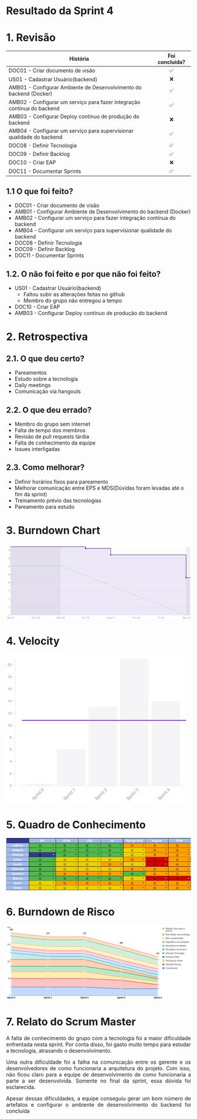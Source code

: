# Resultado da Sprint 4

 # 1. Revisão

| História | Foi concluída? |
| -------- | :----: |
| DOC01 - Criar documento de visão | :white_check_mark: |
| US01 - Cadastrar Usuário(backend) | :x: |
| AMB01 - Configurar Ambiente de Desenvolvimento do backend (Docker) | :white_check_mark: |
| AMB02 - Configurar um serviço para fazer integração contínua do backend | :white_check_mark: |
| AMB03 - Configurar Deploy continuo de produção do backend | :x: |
| AMB04 - Configurar um serviço para supervisionar qualidade do backend | :white_check_mark: |
| DOC08 - Definir Tecnologia  | :white_check_mark: |
| DOC09 - Definir Backlog | :white_check_mark: |
| DOC10 - Criar EAP | :x: |
| DOC11 - Documentar Sprints | :white_check_mark: |


## 1.1 O que foi feito?
*  DOC01 - Criar documento de visão
*  AMB01 - Configurar Ambiente de Desenvolvimento do backend (Docker)
*  AMB02 - Configurar um serviço para fazer integração contínua do backend
*  AMB04 - Configurar um serviço para supervisionar qualidade do backend
*  DOC08 - Definir Tecnologia
*  DOC09 - Definir Backlog
*  DOC11 - Documentar Sprints

## 1.2. O não foi feito e por que não foi feito?

*  US01 - Cadastrar Usuário(backend)
    * Faltou subir as alterações feitas no github
    * Membro do grupo não entregou a tempo
*  DOC10 - Criar EAP
*  AMB03 - Configurar Deploy continuo de produção do backend

# 2. Retrospectiva

## 2.1. O que deu certo?  

* Pareamentos
* Estudo sobre a tecnologia
* Daily meetings
* Comunicação via hangouts


## 2.2. O que deu errado? 

* Membro do grupo sem internet
* Falta de tempo dos membros
* Revisão de pull requests tárdia
* Falta de conhecimento da equipe
* Issues interligadas

## 2.3. Como melhorar?

* Definir horários fixos para pareamento
* Melhorar comunicação entre EPS e MDS(Dúvidas foram levadas até o fim da sprint)
* Treinamento prévio das tecnologias 
* Pareamento para estudo


# 3. Burndown Chart
![Sprint 4 - Burndown](../../assets/img/burndown/burndown4.png)

# 4. Velocity
![Sprint 4 - Velocity](../../assets/img/velocity/velocity4.png)

# 5. Quadro de Conhecimento
![Sprint 4 - Quadro de conhecimento](../../assets/img/quadro_conhecimento/quadro_conhecimento4.png)

# 6. Burndown de Risco
![Sprint 4 - Burndown de Risco](../../assets/img/burndown_risco/burndown_risco4.png)

# 7. Relato do Scrum Master
<p align = "justify">
A falta de conhecimento do grupo com a tecnologia foi a maior dificuldade enfrentada nesta sprint. Por conta disso, foi gasto muito tempo para estudar a tecnologia, atrasando o desenvolvimento.
</p>
<p align = "justify">
Uma outra dificuldade foi a falha na comunicação entre os gerente e os desenvolvedores de como funcionaria a arquitetura do projeto. Com isso, não ficou claro para a equipe de desenvolvimento de como funcionaria a parte a ser desenvolvida. Somente no final da sprint, essa dúvida foi esclarecida.
</p>
<p align = "justify">
Apesar dessas dificuldades, a equipe conseguiu gerar um bom número de artefatos e configurar o ambiente de desenvolvimento do backend foi concluída
</p>
